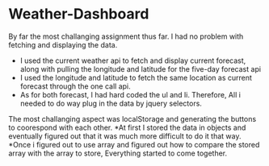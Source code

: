 # Weather-Dashboard
 By far the most challanging assignment thus far. I had no problem with fetching and displaying the data.
 * I used the current weather api to fetch and display current forecast, along with pulling the longitude 
 and latitude for the five-day forecast api
 * I used the longitude and latitude to fetch the same location as current forecast through the one call api.
 * As for both forecast, I had hard coded the ul and li. Therefore, All i needed to do way plug in the data
 by jquery selectors.

 The most challanging aspect was localStorage and generating the buttons to coorespond with each other.
 *At first I stored the data in objects and eventually figured out that it was much more difficult to do it that
 way.
 *Once i figured out to use array and figured out how to compare the stored array with the array to store, Everything
 started to come together.